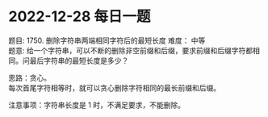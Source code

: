 # 2022-12-28 每日一题


题目: 1750. 删除字符串两端相同字符后的最短长度
难度： 中等    
题意: 给一个字符串，可以不断的删除非空前缀和后缀，要求前缀和后缀字符都相同。问最后字符串的最短长度是多少？   


思路：贪心。  
每次首尾字符相等时，就可以贪心删除字符相同的最长前缀和后缀。  

注意事项：字符串长度是 1 时，不满足要求，不能删除。  

